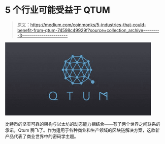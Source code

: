 # 5 个行业可能受益于 QTUM

> 原文：<https://medium.com/coinmonks/5-industries-that-could-benefit-from-qtum-74598c49929f?source=collection_archive---------3----------------------->

![](img/079c8a7e977e4b7bb6c02b562a673c15.png)

比特币的坚实可靠的架构与以太坊的动态能力相结合——有了两个世界之间联系的承诺，Qtum 腾飞了。作为适用于各种商业和生产领域的区块链解决方案，这款新产品代表了商业世界中的密码学主题。
